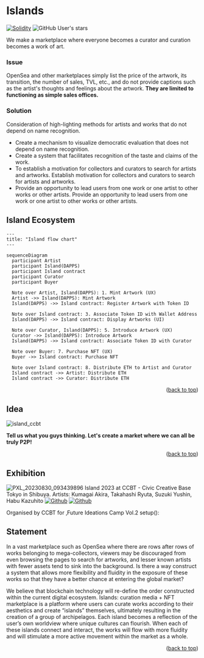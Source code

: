 <!--
*** Thanks for checking out the Island. If you have a suggestion
*** that would make this better, please fork the repo and create a pull request
*** or simply open an issue with the tag "enhancement".
*** Don't forget to give the project a star!
*** Thanks again! 
-->
<div id="top"></div>

# Islands　
[![Solidity](https://custom-icon-badges.herokuapp.com/badge/Solidity-AA6746.svg?logo=Solidity&logoColor=white)]()
![GitHub User's stars](https://img.shields.io/github/stars/:user)



We make a marketplace where everyone becomes a curator and curation becomes a work of art.

### Issue
OpenSea and other marketplaces simply list the price of the artwork, its transition, the number of sales, TVL, etc., and do not provide captions such as the artist's thoughts and feelings about the artwork.
**They are limited to functioning as simple sales offices.**

### Solution
Consideration of high-lighting methods for artists and works that do not depend on name recognition.
- Create a mechanism to visualize democratic evaluation that does not depend on name recognition.
- Create a system that facilitates recognition of the taste and claims of the work.
- To establish a motivation for collectors and curators to search for artists and artworks. Establish motivation for collectors and curators to search for artists and artworks.
- Provide an opportunity to lead users from one work or one artist to other works or other artists. Provide an opportunity to lead users from one work or one artist to other works or other artists.

## Island Ecosystem
```mermaid
---
title: "Island flow chart"
---

sequenceDiagram
  participant Artist
  participant Island(DAPPS)
  participant Island contract
  participant Curator
  participant Buyer

  Note over Artist, Island(DAPPS): 1. Mint Artwork (UX)
  Artist ->> Island(DAPPS): Mint Artwork
  Island(DAPPS) ->> Island contract: Register Artwork with Token ID

  Note over Island contract: 3. Associate Token ID with Wallet Address
  Island(DAPPS) ->> Island contract: Display Artworks (UI)

  Note over Curator, Island(DAPPS): 5. Introduce Artwork (UX)
  Curator ->> Island(DAPPS): Introduce Artwork
  Island(DAPPS) ->> Island contract: Associate Token ID with Curator

  Note over Buyer: 7. Purchase NFT (UX)
  Buyer ->> Island contract: Purchase NFT

  Note over Island contract: 8. Distribute ETH to Artist and Curator
  Island contract ->> Artist: Distribute ETH
  Island contract ->> Curator: Distribute ETH
```
<p align="right">(<a href="#top">back to top</a>)</p>

## Idea
![island_ccbt](https://github.com/0xalty/Islands/assets/129202655/8b14ffa9-09b6-40ae-a3e7-3e512d8c7f31)


**Tell us what you guys thinking. Let's create a market where we can all be truly P2P!**
<p align="right">(<a href="#top">back to top</a>)</p>



## Exhibition
![PXL_20230830_093439896](https://github.com/0xalty/Island/assets/129202655/4d10f2bd-7bb3-4428-934f-6b7bc145f1ec)
Island 2023
at CCBT - Civic Creative Base Tokyo in Shibuya.
Artists: Kumagai Akira, Takahashi Ryuta, Suzuki Yushin, Habu Kazuhito
[![Github](https://img.shields.io/badge/--FFFFFF?style=social&logo=github&label=Follow%200xalty)](https://github.com/0xalty)
[![Github](https://img.shields.io/badge/--FFFFFF?style=social&logo=github&label=Follow%20YushinSuzuki)](https://github.com/YushinSuzuki)

Organised by CCBT for ‚Future Ideations Camp Vol.2 setup():

## Statement
In a vast marketplace such as OpenSea where there are rows after rows of works belonging to mega-collectors, viewers may be discouraged from even browsing the pages to search for artworks, and lesser known artists with fewer assets tend to sink into the background.
Is there a way construct a system that allows more flexibility and fluidity in the exposure of these works so that they have a better chance at entering the global market?

We believe that blockchain technology will re-define the order constructed within the current digital ecosystem. Islands: curation media + NFT marketplace is a platform where users can curate works according to their aesthetics and create “islands” themselves, ultimately resulting in the creation of a group of archipelagos. Each island becomes a reflection of the user’s own worldview where unique cultures can flourish. When each of these islands connect and interact, the works will flow with more fluidity and will stimulate a more active movement within the market as a whole.
<p align="right">(<a href="#top">back to top</a>)</p>

